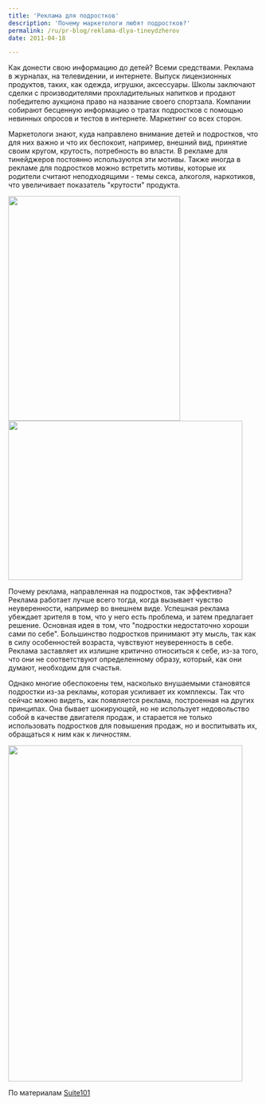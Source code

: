 ```yaml
---
title: 'Реклама для подростков'
description: 'Почему маркетологи любят подростков?'
permalink: /ru/pr-blog/reklama-dlya-tineydzherov
date: 2011-04-18

---
```


Как донести свою информацию до детей? Всеми средствами. Реклама в журналах, на телевидении, и интернете. Выпуск лицензионных продуктов, таких, как одежда, игрушки, аксессуары. Школы заключают сделки с производителями прохладительных напитков и продают победителю аукциона право на название своего спортзала. Компании собирают бесценную информацию о тратах подростков с помощью невинных опросов и тестов в интернете. Маркетинг со всех сторон.

Маркетологи знают, куда направлено внимание детей и подростков, что для них важно и что их беспокоит, например, внешний вид, принятие своим кругом, крутость, потребность во власти. В рекламе для тинейджеров постоянно используются эти мотивы. Также иногда в рекламе для подростков можно встретить мотивы, которые их родители считают неподходящими - темы секса, алкоголя, наркотиков, что увеличивает показатель "крутости" продукта.

<img src="{{ site.assets }}/upload/HeinekenNintendo.jpg" alt="" class="post__img" width="345" height="450">

<img src="{{ site.assets }}/upload/sisley-fashion-a1.jpg" alt="" class="post__img" width="470" height="319">

Почему реклама, направленная на подростков, так эффективна? Реклама работает лучше всего тогда, когда вызывает чувство неуверенности, например во внешнем виде. Успешная реклама убеждает зрителя в том, что у него есть проблема, и затем предлагает решение. Основная идея в том, что "подростки недостаточно хороши сами по себе". Большинство подростков принимают эту мысль, так как в силу особенностей возраста, чувствуют неуверенность в себе. Реклама заставляет их излишне критично относиться к себе, из-за того, что они не соответствуют определенному образу, который, как они думают, необходим для счастья.

Однако многие обеспокоены тем, насколько внушаемыми становятся подростки из-за рекламы, которая усиливает их комплексы. Так что сейчас можно видеть, как появляется реклама, построенная на других принципах. Она бывает шокирующей, но не использует недовольство собой в качестве двигателя продаж, и старается не только использовать подростков для повышения продаж, но и воспитывать их, обращаться к ним как к личностям.

<img src="{{ site.assets }}/upload/dabang3.jpg" alt="" class="post__img" width="470" height="673">

По материалам <a href="https://www.suite101.com/content/advertising-to-teens-a14289#ixzz1KEY3pAtV">Suite101</a>

